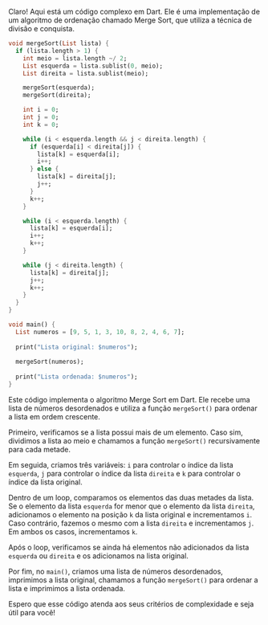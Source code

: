 Claro! Aqui está um código complexo em Dart. Ele é uma implementação de um algoritmo de ordenação chamado Merge Sort, que utiliza a técnica de divisão e conquista.

```dart
void mergeSort(List lista) {
  if (lista.length > 1) {
    int meio = lista.length ~/ 2;
    List esquerda = lista.sublist(0, meio);
    List direita = lista.sublist(meio);

    mergeSort(esquerda);
    mergeSort(direita);

    int i = 0;
    int j = 0;
    int k = 0;

    while (i < esquerda.length && j < direita.length) {
      if (esquerda[i] < direita[j]) {
        lista[k] = esquerda[i];
        i++;
      } else {
        lista[k] = direita[j];
        j++;
      }
      k++;
    }

    while (i < esquerda.length) {
      lista[k] = esquerda[i];
      i++;
      k++;
    }

    while (j < direita.length) {
      lista[k] = direita[j];
      j++;
      k++;
    }
  }
}

void main() {
  List numeros = [9, 5, 1, 3, 10, 8, 2, 4, 6, 7];
  
  print("Lista original: $numeros");
  
  mergeSort(numeros);
  
  print("Lista ordenada: $numeros");
}
```

Este código implementa o algoritmo Merge Sort em Dart. Ele recebe uma lista de números desordenados e utiliza a função `mergeSort()` para ordenar a lista em ordem crescente.

Primeiro, verificamos se a lista possui mais de um elemento. Caso sim, dividimos a lista ao meio e chamamos a função `mergeSort()` recursivamente para cada metade.

Em seguida, criamos três variáveis: `i` para controlar o índice da lista `esquerda`, `j` para controlar o índice da lista `direita` e `k` para controlar o índice da lista original.

Dentro de um loop, comparamos os elementos das duas metades da lista. Se o elemento da lista `esquerda` for menor que o elemento da lista `direita`, adicionamos o elemento na posição `k` da lista original e incrementamos `i`. Caso contrário, fazemos o mesmo com a lista `direita` e incrementamos `j`. Em ambos os casos, incrementamos `k`.

Após o loop, verificamos se ainda há elementos não adicionados da lista `esquerda` ou `direita` e os adicionamos na lista original.

Por fim, no `main()`, criamos uma lista de números desordenados, imprimimos a lista original, chamamos a função `mergeSort()` para ordenar a lista e imprimimos a lista ordenada.

Espero que esse código atenda aos seus critérios de complexidade e seja útil para você!